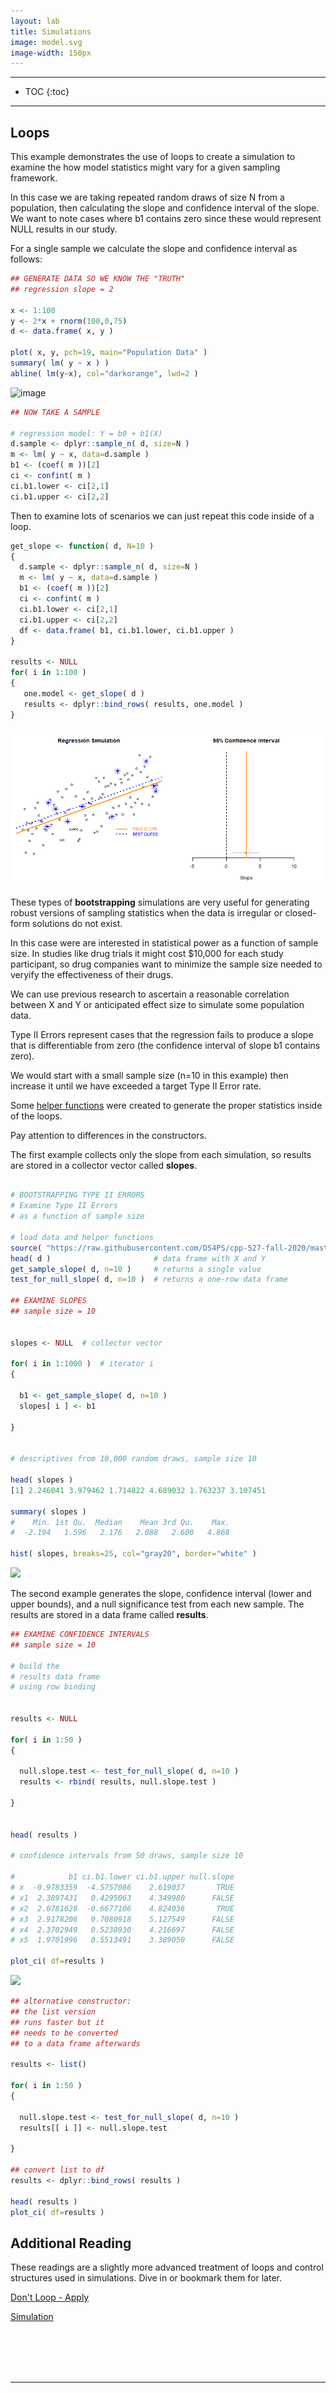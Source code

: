 ```yaml
---
layout: lab
title: Simulations  
image: model.svg
image-width: 150px
---
```


<div class = "uk-container uk-container-small">

-----------------------

* TOC
{:toc}

-----------------------

## Loops 
  

This example demonstrates the use of loops to create a simulation to examine the how model statistics might vary for a given sampling framework.

In this case we are taking repeated random draws of size N from a population, then calculating the slope and confidence interval of the slope. We want to note cases where b1 contains zero since these would represent NULL results in our study.

For a single sample we calculate the slope and confidence interval as follows: 
  
```r
## GENERATE DATA SO WE KNOW THE "TRUTH"
## regression slope = 2

x <- 1:100
y <- 2*x + rnorm(100,0,75)
d <- data.frame( x, y )

plot( x, y, pch=19, main="Population Data" )
summary( lm( y ~ x ) )
abline( lm(y~x), col="darkorange", lwd=2 )
```

![image](https://github.com/Watts-College/paf-514-template/assets/1209099/acbf918d-6d39-477c-bc64-dd94c4c2d2dd)


```r
## NOW TAKE A SAMPLE

# regression model: Y = b0 + b1(X)
d.sample <- dplyr::sample_n( d, size=N )
m <- lm( y ~ x, data=d.sample )
b1 <- (coef( m ))[2]
ci <- confint( m )
ci.b1.lower <- ci[2,1]
ci.b1.upper <- ci[2,2]
```
  
Then to examine lots of scenarios we can just repeat this code inside of a loop. 
  
```r
get_slope <- function( d, N=10 )
{             
  d.sample <- dplyr::sample_n( d, size=N )
  m <- lm( y ~ x, data=d.sample )
  b1 <- (coef( m ))[2]
  ci <- confint( m )
  ci.b1.lower <- ci[2,1]
  ci.b1.upper <- ci[2,2]
  df <- data.frame( b1, ci.b1.lower, ci.b1.upper )
}

results <- NULL                 
for( i in 1:100 )
{
   one.model <- get_slope( d )
   results <- dplyr::bind_rows( results, one.model )
}
```

![](https://raw.githubusercontent.com/lecy/regression-simulations/master/GIFS/confidence-interval-of-slope.gif)
 
These types of **bootstrapping** simulations are very useful for generating robust versions of sampling statistics when the data is irregular or closed-form solutions do not exist.

In this case were are interested in statistical power as a function of sample size. In studies like drug trials it might cost $10,000 for each study participant, so drug companies want to minimize the sample size needed to veryify the effectiveness of their drugs.

We can use previous research to ascertain a reasonable correlation between X and Y or anticipated effect size to simulate some population data. 

Type II Errors represent cases that the regression fails to produce a slope that is differentiable from zero (the confidence interval of slope b1 contains zero). 

We would start with a small sample size (n=10 in this example) then increase it until we have exceeded a target Type II Error rate. 

Some [helper functions](https://raw.githubusercontent.com/DS4PS/cpp-527-fall-2020/master/lectures/loop-example.R) were created to generate the proper statistics inside of the loops. 

Pay attention to differences in the constructors. 

The first example collects only the slope from each simulation, so results are stored in a collector vector called **slopes**. 

```r

# BOOTSTRAPPING TYPE II ERRORS
# Examine Type II Errors
# as a function of sample size

# load data and helper functions
source( "https://raw.githubusercontent.com/DS4PS/cpp-527-fall-2020/master/lectures/loop-example.R" )
head( d )                       # data frame with X and Y 
get_sample_slope( d, n=10 )     # returns a single value
test_for_null_slope( d, n=10 )  # returns a one-row data frame

## EXAMINE SLOPES
## sample size = 10


slopes <- NULL  # collector vector 

for( i in 1:1000 )  # iterator i
{

  b1 <- get_sample_slope( d, n=10 )
  slopes[ i ] <- b1   
 
}


# descriptives from 10,000 random draws, sample size 10

head( slopes )
[1] 2.246041 3.979462 1.714822 4.689032 1.763237 3.107451

summary( slopes )  
#    Min. 1st Qu.  Median    Mean 3rd Qu.    Max. 
#  -2.194   1.596   2.176   2.088   2.600   4.868

hist( slopes, breaks=25, col="gray20", border="white" )
```

![](../figures/bootstrapped-sample-slopes.png)


The second example generates the slope, confidence interval (lower and upper bounds), and a null significance test from each new sample. The results are stored in a data frame called **results**. 


```r
## EXAMINE CONFIDENCE INTERVALS
## sample size = 10

# build the
# results data frame 
# using row binding


results <- NULL

for( i in 1:50 )
{

  null.slope.test <- test_for_null_slope( d, n=10 )
  results <- rbind( results, null.slope.test )

}


head( results )

# confidence intervals from 50 draws, sample size 10

#            b1 ci.b1.lower ci.b1.upper null.slope
# x  -0.9783359  -4.5757086    2.619037       TRUE
# x1  2.3897431   0.4295063    4.349980      FALSE
# x2  2.0781628  -0.6677106    4.824036       TRUE
# x3  2.9178206   0.7080918    5.127549      FALSE
# x4  2.3702949   0.5238930    4.216697      FALSE
# x5  1.9701996   0.5513491    3.389050      FALSE

plot_ci( df=results )
```

![](../figures/power-test.png)



```r
## alternative constructor:
## the list version 
## runs faster but it 
## needs to be converted 
## to a data frame afterwards
  
results <- list()

for( i in 1:50 )
{

  null.slope.test <- test_for_null_slope( d, n=10 )
  results[[ i ]] <- null.slope.test

}

## convert list to df
results <- dplyr::bind_rows( results )

head( results )
plot_ci( df=results )
```

## Additional Reading 


These readings are a slightly more advanced treatment of loops and control structures used in simulations. Dive in or bookmark them for later. 

[Don't Loop - Apply](https://bookdown.org/rdpeng/rprogdatascience/loop-functions.html)

[Simulation](https://bookdown.org/rdpeng/rprogdatascience/simulation.html) 


<br>
<br>
<br>
  
  
<br>
<hr>
<br>
<br>

</div>

